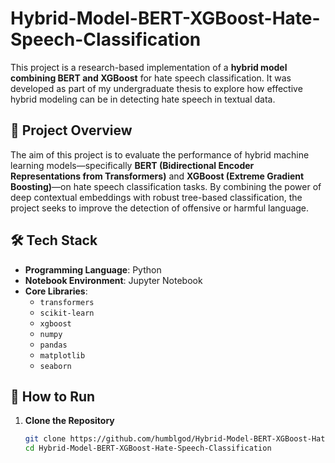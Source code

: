 # Hybrid-Model-BERT-XGBoost-Hate-Speech-Classification

This project is a research-based implementation of a **hybrid model combining BERT and XGBoost** for hate speech classification. It was developed as part of my undergraduate thesis to explore how effective hybrid modeling can be in detecting hate speech in textual data.

## 🧠 Project Overview

The aim of this project is to evaluate the performance of hybrid machine learning models—specifically **BERT (Bidirectional Encoder Representations from Transformers)** and **XGBoost (Extreme Gradient Boosting)**—on hate speech classification tasks. By combining the power of deep contextual embeddings with robust tree-based classification, the project seeks to improve the detection of offensive or harmful language.

## 🛠️ Tech Stack

- **Programming Language**: Python
- **Notebook Environment**: Jupyter Notebook
- **Core Libraries**:
  - `transformers`
  - `scikit-learn`
  - `xgboost`
  - `numpy`
  - `pandas`
  - `matplotlib`
  - `seaborn`

## 🚀 How to Run

1. **Clone the Repository**
   ```bash
   git clone https://github.com/humblgod/Hybrid-Model-BERT-XGBoost-Hate-Speech-Classification.git
   cd Hybrid-Model-BERT-XGBoost-Hate-Speech-Classification
